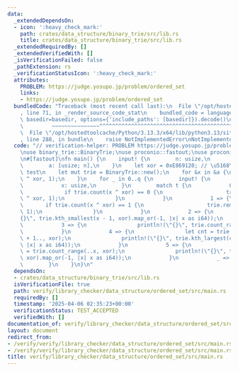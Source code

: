 ```yaml
---
data:
  _extendedDependsOn:
  - icon: ':heavy_check_mark:'
    path: crates/data_structure/binary_trie/src/lib.rs
    title: crates/data_structure/binary_trie/src/lib.rs
  _extendedRequiredBy: []
  _extendedVerifiedWith: []
  _isVerificationFailed: false
  _pathExtension: rs
  _verificationStatusIcon: ':heavy_check_mark:'
  attributes:
    PROBLEM: https://judge.yosupo.jp/problem/ordered_set
    links:
    - https://judge.yosupo.jp/problem/ordered_set
  bundledCode: "Traceback (most recent call last):\n  File \"/opt/hostedtoolcache/Python/3.13.3/x64/lib/python3.13/site-packages/onlinejudge_verify/documentation/build.py\"\
    , line 71, in _render_source_code_stat\n    bundled_code = language.bundle(stat.path,\
    \ basedir=basedir, options={'include_paths': [basedir]}).decode()\n          \
    \         ~~~~~~~~~~~~~~~^^^^^^^^^^^^^^^^^^^^^^^^^^^^^^^^^^^^^^^^^^^^^^^^^^^^^^^^^^^^^^^^^^\n\
    \  File \"/opt/hostedtoolcache/Python/3.13.3/x64/lib/python3.13/site-packages/onlinejudge_verify/languages/rust.py\"\
    , line 288, in bundle\n    raise NotImplementedError\nNotImplementedError\n"
  code: "// verification-helper: PROBLEM https://judge.yosupo.jp/problem/ordered_set\n\
    \nuse binary_trie::BinaryTrie;\nuse proconio::fastout;\nuse proconio::input;\n\
    \n#[fastout]\nfn main() {\n    input! {\n        n: usize,\n        q: usize,\n\
    \        a: [usize; n],\n    }\n    let xor = 0xE869120; // \u5168\u4F53 xor \u306E\
    \ test\n    let mut trie = BinaryTrie::new();\n    for &x in &a {\n        trie.insert(x\
    \ ^ xor, 1);\n    }\n    for _ in 0..q {\n        input! {\n            t: usize,\n\
    \            x: usize,\n        }\n        match t {\n            0 => {\n   \
    \             if trie.count(x ^ xor) == 0 {\n                    trie.insert(x\
    \ ^ xor, 1);\n                }\n            }\n            1 => {\n         \
    \       if trie.count(x ^ xor) == 1 {\n                    trie.remove(x ^ xor,\
    \ 1);\n                }\n            }\n            2 => {\n                println!(\"\
    {}\", trie.kth_smallest(x - 1, xor).map_or(-1, |x| x as i64));\n            }\n\
    \            3 => {\n                println!(\"{}\", trie.count_range(..=x, xor));\n\
    \            }\n            4 => {\n                let cnt = trie.count_range(x\
    \ + 1.., xor);\n                println!(\"{}\", trie.kth_largest(cnt, xor).map_or(-1,\
    \ |x| x as i64));\n            }\n            5 => {\n                let cnt\
    \ = trie.count_range(..x, xor);\n                println!(\"{}\", trie.kth_smallest(cnt,\
    \ xor).map_or(-1, |x| x as i64));\n            }\n            _ => unreachable!(),\n\
    \        }\n    }\n}\n"
  dependsOn:
  - crates/data_structure/binary_trie/src/lib.rs
  isVerificationFile: true
  path: verify/library_checker/data_structure/ordered_set/src/main.rs
  requiredBy: []
  timestamp: '2025-04-06 02:35:23+00:00'
  verificationStatus: TEST_ACCEPTED
  verifiedWith: []
documentation_of: verify/library_checker/data_structure/ordered_set/src/main.rs
layout: document
redirect_from:
- /verify/verify/library_checker/data_structure/ordered_set/src/main.rs
- /verify/verify/library_checker/data_structure/ordered_set/src/main.rs.html
title: verify/library_checker/data_structure/ordered_set/src/main.rs
---
```


